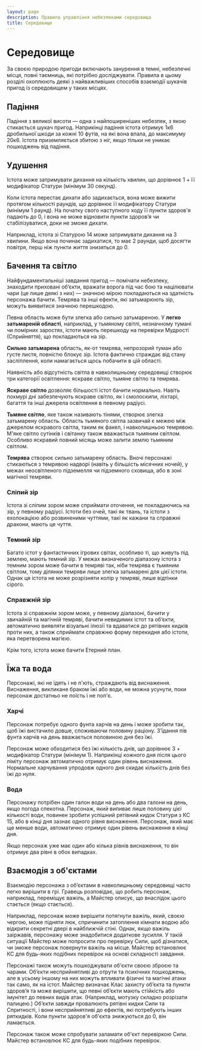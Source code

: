 ```yaml
---
layout: page
description: Правила управління небезпеками середовища
title: Середовище
---
```


# Середовище
За своєю природою пригоди включають занурення в темні, небезпечні місця, повні таємниць, які потрібно досліджувати. Правила в цьому розділі охоплюють деякі з найважливіших способів взаємодії шукачів пригод із середовищем у таких місцях.

## Падіння
Падіння з великої висоти — одна з найпоширеніших небезпек, з якою стикається шукач пригод. Наприкінці падіння істота отримує 1к6 дробильної шкоди за кожні 10 футів, на які вона впала, до максимуму 20к6. Істота приземляється збитою з ніг, якщо тільки не уникає пошкоджень від падіння.

## Удушення
Істота може затримувати дихання на кількість хвилин, що дорівнює 1 + її модифікатор Статури (мінімум 30 секунд).

Коли істота перестає дихати або задихається, вона може вижити протягом кількості раундів, що дорівнює її модифікатору Статури (мінімум 1 раунд). На початку свого наступного ходу її пункти здоров'я падають до 0, і вона не може відновити пункти здоров’я чи стабілізуватися, доки не зможе дихати.

Наприклад, істота зі Статурою 14 може затримувати дихання на 3 хвилини. Якщо вона починає задихатися, то має 2 раунди, щоб досягти повітря, перш ніж пункти життя знизяться до 0.

## Бачення та світло
Найфундаментальніші завдання пригод — помічати небезпеку, знаходити приховані об’єкти, вражати ворога під час бою та націлювати чари (це лише деякі з них) — значною мірою покладаються на здатність персонажа бачити. Темрява та інші ефекти, які затьмарюють зір, можуть виявитися значною перешкодою.

Певна область може бути злегка або сильно затьмареною. У **легко затьмареній області**, наприклад, у тьмяному світлі, незначному тумані чи помірних заростях, істоти мають перешкоду на перевірки Мудрості (Сприйняття), що покладаються на зір.

**Сильно затьмарена** область, як-от темрява, непрозорий туман або густе листя, повністю блокує зір. Істота фактично страждає від стану засліплення, коли намагається щось побачити в цій області.


Наявність або відсутність світла в навколишньому середовищі створює три категорії освітлення: яскраве світло, тьмяне світло та темрява.

**Яскраве світло** дозволяє більшості істот бачити нормально. Навіть похмурі дні забезпечують яскраве світло, як і смолоскипи, ліхтарі, багаття та інші джерела освітлення в певному радіусі.

**Тьмяне світло**, яке також називають тінями, створює злегка затьмарену область. Область тьмяного світла зазвичай є межею між джерелом яскравого світла, таким як факел, і навколишньою темрявою. М'яке світло сутінків і світанку також вважається тьмяним світлом. Особливо яскравий повний місяць може залити землю тьмяним світлом.

**Темрява** створює сильно затьмарену область. Вночі персонажі стикаються з темрявою надворі (навіть у більшість місячних ночей), у межах неосвітленого підземелля чи підземного сховища, або в зоні магічної темряви.

### Сліпий зір
Істота зі сліпим зором може сприймати оточення, не покладаючись на зір, у певному радіусі. Істоти без очей, такі як твань, та істоти з ехолокацією або розвиненими чуттями, такі як кажани та справжні дракони, мають це чуття.

### Темний зір
Багато істот у фантастичних ігрових світах, особливо ті, що живуть під землею, мають темний зір. У межах визначеного діапазону істота з темним зором може бачити в темряві так, ніби темрява є тьмяним світлом, тому ділянки темряви лише злегка затьмарені для цієї істоти. Однак ця істота не може розрізняти колір у темряві, лише відтінки сірого.

### Справжній зір
Істота зі справжнім зором може, у певному діапазоні, бачити у звичайній та магічній темряві, бачити невидимих істот та об’єкти, автоматично виявляти візуальні ілюзії та вдаватися до рятівних кидків проти них, а також сприймати справжню форму перекидня або істоти, яка перетворена магією.

Крім того, істота може бачити Етерний план.

## Їжа та вода
Персонажі, які не їдять і не п'ють, страждають від виснаження. Виснаження, викликане браком їжі або води, не можна усунути, поки персонаж достатньо не поїсть і не поп'є.

### Харчі
Персонаж потребує одного фунта харчів на день і може зробити так, щоб їжі вистачило довше, споживаючи половину раціону. З’їдання пів фунта харчів на день вважається половиною дня без їжі.

Персонаж може обходитися без їжі кількість днів, що дорівнює 3 + модифікатор Статури (мінімум 1). Наприкінці кожного дня після цього ліміту персонаж автоматично отримує один рівень виснаження. Нормальне харчування упродовж одного дня скидає кількість днів без їжі до нуля.

### Вода
Персонажу потрібен один галон води на день або два галони на день, якщо погода спекотна. Персонаж, який випиває лише половину цієї кількості води, повинен зробити успішний рятівний кидок Статури з КС 15, або в кінці дня зазнає одного рівня виснаження. Персонаж, який має ще менше води, автоматично отримує один рівень виснаження в кінці дня.

Якщо персонаж уже має один або кілька рівнів виснаження, то він отримує два рівні в обох випадках.

## Взаємодія з об'єктами
Взаємодію персонажа з об’єктами в навколишньому середовищі часто легко вирішити в грі. Гравець розповідає, що робить персонаж, наприклад, переміщує важіль, а Майстер описує, що внаслідок цього стається (якщо стається).

Наприклад, персонаж може вирішити потягнути важіль, який, своєю чергою, може підняти люк, спричинити затоплення кімнати водою або відкрити секретні двері в найближчій стіні. Однак, якщо важіль заіржавів, персонажу може знадобитися додаткове зусилля. У такій ситуації Майстер може попросити про перевірку Сили, щоб дізнатися, чи зможе персонаж повернути важіль на місце. Майстер встановлює КС для будь-яких подібних перевірок на основі складності завдання.

Персонажі також можуть пошкоджувати об'єкти своєю зброєю та чарами. Об’єкти несприйнятливі до отрути та психічних пошкоджень, але в усьому іншому на них можуть впливати фізичні та магічні атаки так само, як на істот. Майстер визначає Клас захисту об’єкта та пункти здоров’я та може вирішити, що певні об’єкти мають стійкість або імунітет до певних видів атак. (Наприклад, мотузку складно розрізати палицею.) Об’єкти завжди провалюють рятівні кидки Сили та Спритності, і вони несприйнятливі до ефектів, які потребують інших ряткидків. Коли пункти здоров'я об'єкта знижуються до 0, він ламається.

Персонаж також може спробувати заламати об'єкт перевіркою Сили. Майстер встановлює КС для будь-яких подібних перевірок.
